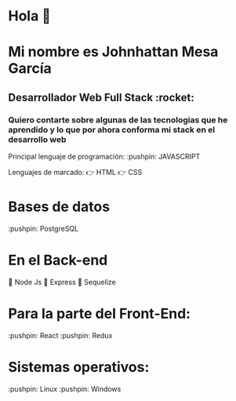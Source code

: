 <h1>Hola 👋 </h1>


<h1>Mi nombre es Johnhattan Mesa García</h1>
<h2>Desarrollador Web Full Stack :rocket: </h2>

<h3>Quiero contarte sobre algunas de las tecnologias que he aprendido y lo que por ahora conforma mi stack en el desarrollo web</h3>

<p>
Principal lenguaje de programación: 
:pushpin: JAVASCRIPT

Lenguajes de marcado:
:point_right: HTML 
:point_right: CSS 
</p>

<h1>Bases de datos</h1>
:pushpin: PostgreSQL

<h1>En el Back-end</h1>

:pushpin: Node Js 
:pushpin: Express 
:pushpin: Sequelize



<h1>Para la parte del Front-End:</h1>
:pushpin: React
:pushpin: Redux

<h1>Sistemas operativos:</h1>
:pushpin: Linux
:pushpin: Windows
